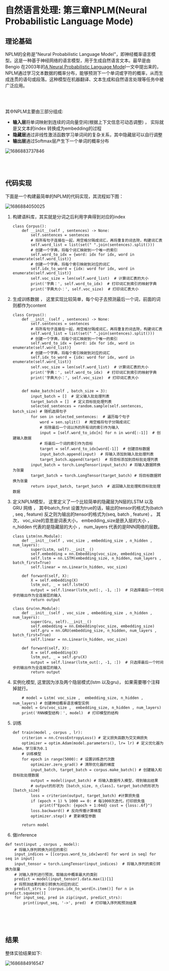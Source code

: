 
# 自然语言处理: 第三章NPLM(Neural Probabilistic Language Mode)

## 理论基础

NPLM的全称是"Neural Probabilistic Language Model"，即神经概率语言模型。这是一种基于神经网络的语言模型，用于生成自然语言文本。最早是由Bengio 在2003年的[A Neural Probabilistic Language Mode](https://jmlr.csail.mit.edu/papers/volume3/bengio03a/bengio03a.pdf)l一文中提出来的， NPLM通过学习文本数据的概率分布，能够预测下一个单词或字符的概率，从而生成连贯的语句或段落。这种模型在机器翻译、文本生成和自然语言处理等任务中被广泛应用。


<br />


<br />


其中NPLM主要由三部分组成:

* **输入层**将单词映射到连续的词向量空间(根据上下文信息可动态调整) ， 实际就是又文本的index 转换成为embedding的过程
* **隐藏层**通过非线性激活函数学习单词间的复杂关系，其中隐藏层可以自行调整
* **输出层**通过Softmax层产生下一个单词的概率分布 


![1686883737846](image/NPLM/1686883737846.png)


<br />


<br />


## 代码实现

下面是一个构建最简单的NPLM的代码实现，其流程如下图：

![1686884050025](image/NPLM/1686884050025.png)

1. 构建语料库，其实就是分词之后利用字典得到对应的index

   ```
   class Corpus():
       def __init__(self , sentences) -> None:
           self.sentences = sentences
           # 将所有句子连接在一起，用空格分隔成词汇，再将重复的词去除，构建词汇表
           self.word_list = list(set(" ".join(sentences).split()))  
           # 创建一个字典，将每个词汇映射到一个唯一的索引
           self.word_to_idx = {word: idx for idx, word in enumerate(self.word_list)} 
           # 创建一个字典，将每个索引映射到对应的词汇
           self.idx_to_word = {idx: word for idx, word in enumerate(self.word_list)}  
           self.voc_size = len(self.word_list)  # 计算词汇表的大小
           print('字典：', self.word_to_idx)  # 打印词汇到索引的映射字典
           print('字典大小：', self.voc_size)  # 打印词汇表大小 
   ```
2. 生成训练数据 ， 这里实现比较简单，每个句子去预测最后一个词，前面的词则都作为content

   ```
   class Corpus():
       def __init__(self , sentences) -> None:
           self.sentences = sentences
           # 将所有句子连接在一起，用空格分隔成词汇，再将重复的词去除，构建词汇表
           self.word_list = list(set(" ".join(sentences).split()))  
           # 创建一个字典，将每个词汇映射到一个唯一的索引
           self.word_to_idx = {word: idx for idx, word in enumerate(self.word_list)} 
           # 创建一个字典，将每个索引映射到对应的词汇
           self.idx_to_word = {idx: word for idx, word in enumerate(self.word_list)}  
           self.voc_size = len(self.word_list)  # 计算词汇表的大小
           print('字典：', self.word_to_idx)  # 打印词汇到索引的映射字典
           print('字典大小：', self.voc_size)  # 打印词汇表大小 


       def make_batch(self , batch_size = 3):
           input_batch = []  # 定义输入批处理列表
           target_batch = []  # 定义目标批处理列表
           selected_sentences = random.sample(self.sentences, batch_size) # 随机选择句子
           for sen in selected_sentences:  # 遍历每个句子
               word = sen.split()  # 用空格将句子分隔成词汇
               # 将除最后一个词以外的所有词的索引作为输入
               input = [self.word_to_idx[n] for n in word[:-1]]  # 创建输入数据
               # 将最后一个词的索引作为目标
               target = self.word_to_idx[word[-1]]  # 创建目标数据
               input_batch.append(input)  # 将输入添加到输入批处理列表
               target_batch.append(target)  # 将目标添加到目标批处理列表
           input_batch = torch.LongTensor(input_batch) # 将输入数据转换为张量
           target_batch = torch.LongTensor(target_batch) # 将目标数据转换为张量
           return input_batch, target_batch  # 返回输入批处理和目标批处理数据
   ```
3. 定义NPLM模型， 这里定义了一个比较简单的隐藏层为N层的LSTM 以及 GRU 网络 ， 其中batch_first 设置为true的话，输出的tensor的格式为(batch , seq , feature) 反之则为输出的tensor的格式为(seq,  batch , feature) 。 其次， voc_size的意思是词表大小， embedding_size是嵌入层的大小 ， n_hidden 代表的是隐藏层的大小 ， num_layers 代表的是RNN网络的层数。

   ```
   class Lstm(nn.Module):
       def __init__(self , voc_size , embedding_size , n_hidden , num_layers):
           super(Lstm, self).__init__()
           self.embedding = nn.Embedding(voc_size, embedding_size)
           self.lstm = nn.LSTM(embedding_size, n_hidden, num_layers ,  batch_first=True)
           self.linear = nn.Linear(n_hidden, voc_size)

       def forward(self, X):
           X = self.embedding(X)
           lstm_out, _ = self.lstm(X)
           output = self.linear(lstm_out[:, -1, :])  # 只选择最后一个时间步的输出作为全连接层的输入
           return output

   class Gru(nn.Module):
       def __init__(self , voc_size , embedding_size , n_hidden , num_layers):
           super(Gru, self).__init__()
           self.embedding = nn.Embedding(voc_size, embedding_size)
           self.gru = nn.GRU(embedding_size, n_hidden, num_layers , batch_first=True)
           self.linear = nn.Linear(n_hidden, voc_size)

       def forward(self, X):
           X = self.embedding(X)
           lstm_out, _ = self.gru(X)
           output = self.linear(lstm_out[:, -1, :])  # 只选择最后一个时间步的输出作为全连接层的输入
           return output
   ```
4. 实例化模型, 这里因为涉及两个隐层模式(lstm 以及gru)， 如果需要哪个注释掉就行。

   ```
       # model = Lstm( voc_size ,  embedding_size, n_hidden , num_layers) # 创建神经概率语言模型实例
       model = Gru(voc_size ,  embedding_size, n_hidden , num_layers)
       print('RNN模型结构：', model)  # 打印模型的结构
   ```
5. 训练

   ```
   def train(model , corpus , lr):
       criterion = nn.CrossEntropyLoss() # 定义损失函数为交叉熵损失
       optimizer = optim.Adam(model.parameters(), lr= lr) # 定义优化器为Adam，学习率为0.1
       # 训练模型
       for epoch in range(5000): # 设置训练迭代次数
           optimizer.zero_grad() # 清除优化器的梯度
           input_batch, target_batch = corpus.make_batch() # 创建输入和目标批处理数据
           output = model(input_batch) # 将输入数据传入模型，得到输出结果
           # output的形状为 [batch_size, n_class]，target_batch的形状为 [batch_size]
           loss = criterion(output, target_batch) #计算损失值
           if (epoch + 1) % 1000 == 0: # 每1000次迭代，打印损失值
               print(f"Epoch: {epoch + 1:04d} cost = {loss:.6f}") 
           loss.backward() # 反向传播计算梯度
           optimizer.step() # 更新模型参数

       return model
   ```
6. 做inference

```
def test(input , corpus , model):
    # 将输入序列转换为对应的索引
    input_indices = [[corpus.word_to_idx[word] for word in seq] for seq in input]  
    input_tensor = torch.LongTensor(input_indices)  # 将输入序列的索引转换为张量
    # 对输入序列进行预测，取输出中概率最大的类别
    predict = model(input_tensor).data.max(1)[1]  
    # 将预测结果的索引转换为对应的词汇
    predict_strs = [corpus.idx_to_word[n.item()] for n in predict.squeeze()]  
    for input_seq, pred in zip(input, predict_strs):
        print(input_seq, '->', pred)  # 打印输入序列和预测结果
```


<br />


<br />


<br />

## 结果

整体实验结果如下:

![1686884916547](image/NPLM/1686884916547.png)
